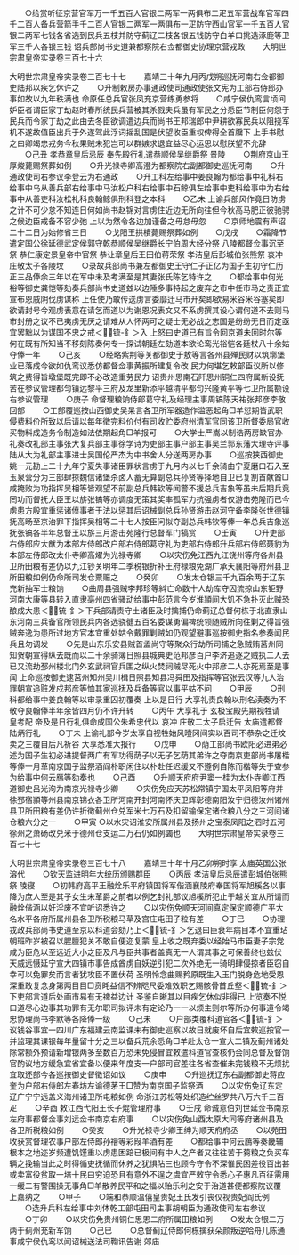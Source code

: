 <!-- { "loadSidebar": true } -->
　　○给赏听征京营官军万一千五百人官银二两军一两俱布二疋五军营战车官军四千二百人备兵营箭手千二百人官银二两军一两俱布一疋防守西山官军一千五百人官银二两军七钱各省选到民兵五枝并防守蓟辽二枝各银五钱防守白羊口挑选涿鹿等卫军三千人各银三钱  诏兵部尚书史道兼都察院右佥都御史协理京营戎政
　　大明世宗肃皇帝实录卷三百七十六


大明世宗肃皇帝实录卷三百七十七
　　嘉靖三十年九月丙戌朔巡抚河南右佥都御史陆邦以疾乞休许之
　　○升制敕房办事通政使司通政使张文宪为工部右侍郎办事如故以九年秩满也  命原任总兵官张凤充京营练勇参将
　　○咸宁侯仇鸾言顷间妒臣者谓臣家丁劫赵时春所统民兵营被其杀戮夫兵虽有军民之分悉臣节制臣何怨于民兵而令家丁劫之此由去冬臣欲调遣边兵而尚书王邦瑞郎中尹耕欲寡民兵以阻挠军机不遂故值臣出兵于外遂驾此浮词摇乱国是伏望收臣重权俾得全首牖下  上手书慰之曰卿竭忠戎务今秋果贼未犯岂可以群嫉求退宜益尽心运思以慰朕望不允辞
　　○己丑  孝恭章皇后忌辰  奉先殿行礼遣恭顺侯吴继爵祭  景陵
　　○荆府京山王厚焌薨赐祭葬如例
　　○升光禄寺卿高澄为都察院右副都御史巡抚河南
　　○升通政使司右参议李登云为右通政
　　○升工科左给事中姜良翰为都给事中礼科右给事中乌从善兵部右给事中马汝松户科右给事中石鲸俱左给事中吏科给事中为右给事中从善吏科汝松礼科良翰鲸俱刑科登之本科
　　○乙未  上谕兵部风作竟日防虏之计不可少怠不知连日何如尚书赵锦对言虏住近边无所向往但今秋高马肥正彼驰骋之候边臣戒备不容少弛  上以为然令各边加谨备之毋怠毋忽
　　○京师地震有声诏二十二日为始修省三日
　　○戈阳王拱樻薨赐祭葬如例
　　○戊戌
　　○霜降节遣定国公徐延德武定侯郭守乾恭顺侯吴继爵长宁伯周大经分祭  八陵都督佥事沉至祭  恭仁康定景皇帝中官祭  恭让章皇后王田伯蒋荣祭  孝洁皇后彭城伯张熊祭  哀冲  庄敬太子各陵坟
　　○录故兵部尚书兼左都御史王守仁子正亿为国子生初守仁历正三品俸余三年以在军中未及考满至是其妻张氏陈乞特许之
　　○都给事中何光裕等御史龚恺等劾奏兵部尚书史道兹以边陲多事特起之废弃之市中任市马之责正宜宣布恩威阴伐虏谋称  上任使乃敢传送虏言委靡迁马市开矣即欲易米谷米谷塞矣即欲请封号今观虏表意在请乞而道以为谢恩况表文又不系虏撰其设心谓何道不去则马市封册之议不已夷虏无厌之请难从人怀两可之疑士无必战之志国是纷纷无日而定亟宜罢黜以为谋国不忠之戒＜锍-釒＞入  上怒曰史道已有旨令回京道未回时尔等何在既有所知当不移刻陈奏何专一探试朝廷左劾道本欲论鸾光裕恺各廷杖八十余姑夺俸一年
　　○己亥
　　○经略紫荆等关都御史于敖等言各州县殚民财以筑墎堡业已落成今欲如仇鸾议悉仿都督佥事黄振所建复令改  民力何堪乞敕部臣议所以修筑之费得旨墩堡既完即不必改造重劳民力  诏贵州思南石阡思州铜仁四府属新设抚苦在参议管理都匀镇远黎平三府及龙里新添平越清平都匀兴隆黄平等七卫所属额设右参议管理
　　○庚子  命督理粮饷侍郎葛守礼及经理主事周镐陈天祐张邦彦李敬回部
　　○工部覆巡按山西御史吴杲言各卫所军器造作滥恶起角□羊愆期皆武职侵费料价所致以后请以每年徵完料价付有司收贮委府州清军官同该卫所督委局官收买物料成造务令制造如法依期起角□羊报可
　　○大学士严嵩以制诰两房缺官办礼奏改礼部主事张大复兵部主事徐学诗为吏部主事户部主事吴兰郭东藩大理寺评事陆从大为礼部主事进士吴国伦严杰为中书舍人分送两房办事
　　○巡按狭西御史姚一元勘上二十九年宁夏失事诸臣罪状言虏于九月内以七千余骑由宁夏磨口石入至玉泉营分为三部肆掠魏信诸堡杀卤人蓄无算副总兵孙贤等择地自卫已复割首献酋□咸掩败为功指挥吴相等皆观望不前副总兵韩钦等闻警不援总兵吉象等虽未后期兵竟罔功而督抚大臣王以旂张镐等亦调度无策其奖率孤军力抗强虏者仅游击苑隆而已今虏患方殷宜重惩诸偾事者于法以惩其后诏械副总兵孙贤游击赵河守备李隆张世德镇抚高旸至京治罪下指挥吴相等二十七人按臣问拟夺副总兵韩钦等俸一年总兵吉象巡抚张镐各半年总督王以旂三月游击苑隆行总督军门犒赏
　　○壬寅
　　○升吏部右侍郎应大猷为本部左侍郎改户部右侍郎葛守礼为吏部右侍郎升兵部右侍郎聂豹为本部左侍郎改太仆寺卿高燿为光禄寺卿
　　○以灾伤免江西九江饶州等府各州县卫所田粮有差仍以九江钞关明年二季税银折补王府禄粮免湖广承天襄阳等府州县卫所田粮如例仍命所司发仓粟赈之
　　○癸卯
　　○发太仓银三千九百余两于辽东充新抽军士粮饷
　　○曲周县强贼李邦珍等紏亡命数十人劫库夺囚流掠山东钜野河南大康等县转入直隶亳州四省骚动给事中彭范言今岁淮頴间大饥不急扑灭此贼恐酿成大患＜锍-釒＞下兵部请责守土诸臣及时擒捕仍命蓟辽总督何栋于北直隶山东河南三兵备官所领民兵内各选骁徤五百名委谋勇偏禆统领随贼所向往剿之得旨强贼奔逸为患所过地方官本宜重处姑令戴罪剿贼如仍观望避事巡按御史指名参奏闻民兵且勿调发
　　○先是山东乐安县贼首孟尚守等聚众行劫所司捕之急贼贿莒州同知贺朝宣得纵去既而以二十余骑簿日照县城典史范邦彦百户李济追逐之贼执二人去已又流劫邳州楼北门外玄武祠官兵围之纵火焚祠贼尽死火中邦彦二人亦死焉至是事闻  上命巡按御史逮莒州知州吴川楫日照县知县冯舜田及指挥等官张云汉等九人治罪朝宣追赃发戍邦彦等恤其家巡抚及兵备等官以事平姑不问
　　○甲辰
　　○刑科都给事中姜良翰等以审录重囚初覆奏  上以是日行  大享礼责良翰以刑名渎奏为不敬夺良翰俸半年余皆四月仍不许升转
　　○丙午  大享礼于  玄极宝殿先期视牲请  皇考配  帝及是日行礼俱命成国公朱希忠代以  哀冲  庄敬二太子启迁告  太庙遣都督陆炳行礼
　　○丁未  上谕礼部今岁太享自视牲始风曀冈间实以百司不恭杂之迁坟卖之三覆自后凡祈谷  大享悉准大报行
　　○戊申
　　○荫工部尚书欧阳必进弟必述为国子生初必进提督两广有军功得荫子以无子乞荫其弟许之夺南京吏部尚书屠楷等俸一月革南京国子监祭酒阎朴职闲住以朴赴任迟缓又不遵例自陈而楷等失于查参为给事中何云鴈等劾奏也
　　○己酉
　　○升顺天府府尹窦一桂为太仆寺卿江西道御史吕光洵为南京光禄寺少卿
　　○灾伤免应天苏松常镇宁国太平凤阳等府并徐邳宿頴等州县南京锦衣各卫所河南开封河南怀庆卫辉彰德南阳汝宁归德汝州诸州县卫所田粮有差仍许折徵蓟州仓兑军米七万石及扣留输保定诸仓粮八分之三河间诸仓粮六分之一
　　○甲寅
○以水灾诏淮安所属州县及扬州之宝泰凤阳之泗时五河徐州之萧砀改兑米于德州仓支运二万石仍如例蠲也
　　大明世宗肃皇帝实录卷三百七十七


大明世宗肃皇帝实录卷三百七十八
　　嘉靖三十年十月乙卯朔时享  太庙英国公张溶代
　　○钦天监进明年大统历颁赐群臣
　　○丙辰  孝洁皇后忌辰遣彭城伯张熊祭  陵寝
　　○初韩府高平王融烇乐平府镇国将军偕涵襄陵府奉国将军旭榽各以事降为庶人至是其子女生未革爵之前者以例乞封礼部议旭榽所犯止于越关宜从所请而融烇偕涵以奸淫废不宜听诏悉许之
　　○以灾伤免顺天河间真定保定顺德广平大名水平各府所属州县各卫所税粮马草及宫庄屯田子粒有差
　　○丁巳
　　○协理戎政兵部尚书史道至京以科道会劾乃上＜锍-釒＞乞退曰臣衰年病目本不宜重玷朝班昨岁被召以腥膻犯关不敢自便迩复蒙  皇上收之既弃委以经始马市臣妻子宗党咸为臣危以至远近大小之臣及凡与臣共事者盖真无一人谓其事之可保善终也兹伏  天威远慑延宁宣大四镇市事告成酋虏自妖逆引犯二次外绝无一骑明肆侵掠者臣窃自幸可以免罪矣而言者犹攻臣不置伏荷  圣明怜念曲赐矜原既生入玉门脱身危地受恩深重敢复念身第两目目□贲眊益信不辨咫尺委难效职乞赐骸骨首丘壑＜锍-釒＞下吏部言道后处画市易有无禆益边计  圣鉴自晰其以目疾乞休似非得已  上览奏不悦曰道尽心边事其功罪有无尔职司拟评未有定论乃一一以烦主则尔等所办何事道令竭忠协理尚书李默等各降俸一级
　　○己未
　　○户部类覆科道官各＜锍-釒＞议钱谷事宜一四川广东福建云南监课未有御史巡察以故日就废坏自后宜敕巡按官一并监理其课银每年量留十分之三以备兵荒余悉角□羊赴太仓一宣大二镇及蓟州诸处除常额外预请新增银两多至数百万恐未免侵冒宜敕遣科道官查核仍会同总督及督饷官酌议地方缓急宜省宜备以便来年度支一户部司官差往各省查催未完钱粮不无烦扰宜取还部今各巡按御史督徵诏如议
　　○庚申
　　○升巡抚辽东右副都御史蒋应奎为户部右侍郎左春坊左谕德茅王□赞为南京国子监祭酒
　　○以灾伤免辽东定辽广宁宁远盖义海州诸卫所屯粮如例  命浙江苏松等处织造纻丝罗共八万六千三百疋
　　○辛酉  敕江西弋阳王长子焜管理府事
　　○壬戌  命诚意伯刘世延佥书南京左府事都督佥事刘远佥书南京右府事
　　○以灾伤免山西太原大同等府诸州县及各卫所税粮如例
　　○癸亥
　　○升光禄寺少卿王绅为顺天府府丞
　　○以苑田收获赏督理农事户部左侍郎孙禬等彩叚羊酒有差
　　○都给事中何云鴈等奏畿辅根本之地迩岁频遭饥馑重以虏患困踣已极间有中人之产者又往往苦于蒭粮之负买车辆之挽输当此之时得循吏抚循而休养之犹惧阽三也顾今守令不深惟民困差役百出甚或卖富役贫取一培十民曰穷迫恐且有意外不逞之虞宜严敕守令悉心子惠凡百征需用一缓二有警围操无事角□羊散养民平和之福以贻乐利之安于治道甚便都察院议覆  上嘉纳之
　　○甲子
　　○端和恭顺温僖皇贵妃王氏发引丧仪视贵妃阎氏例
　　○选升兵科左给事中刘体乾工部屯田司主事胡朝臣为通政使司左右参议
　　○丁卯
　　○以灾伤免贵州铜仁思恩二府所属田粮如例
　　○发太仓银二万两于蓟州充新军饷
　　○己巳
　　○总督蓟辽侍郎何栋擒获朵颜叛逆哈舟儿陈通事咸宁侯仇鸾以闻诏械送法司鞫讯告谢  郊庙
